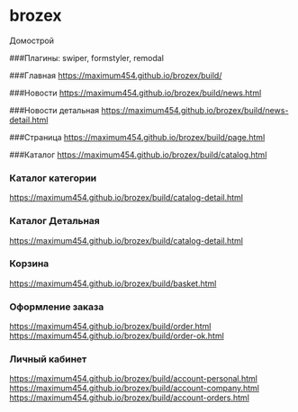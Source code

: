 # brozex
Домострой

###Плагины:
swiper, formstyler, remodal

###Главная
https://maximum454.github.io/brozex/build/

###Новости
https://maximum454.github.io/brozex/build/news.html

###Новости детальная 
https://maximum454.github.io/brozex/build/news-detail.html

###Страница
https://maximum454.github.io/brozex/build/page.html

###Каталог
https://maximum454.github.io/brozex/build/catalog.html

### Каталог категории
https://maximum454.github.io/brozex/build/catalog-detail.html

### Каталог Детальная
https://maximum454.github.io/brozex/build/catalog-detail.html

### Корзина
https://maximum454.github.io/brozex/build/basket.html

### Оформление заказа
https://maximum454.github.io/brozex/build/order.html
https://maximum454.github.io/brozex/build/order-ok.html

### Личный кабинет
https://maximum454.github.io/brozex/build/account-personal.html
https://maximum454.github.io/brozex/build/account-company.html
https://maximum454.github.io/brozex/build/account-orders.html

